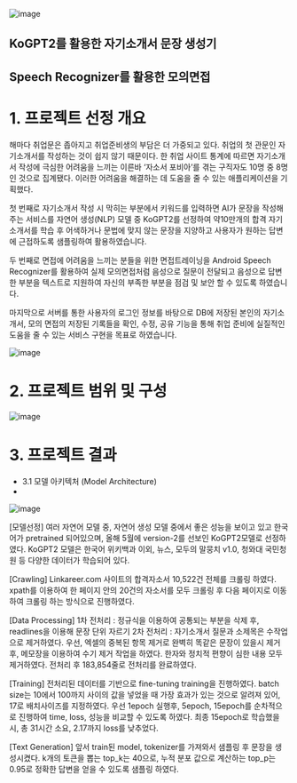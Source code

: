 ![image](https://user-images.githubusercontent.com/88874870/147899388-b55b9de3-ce2d-4ff8-a20d-5020e5244375.png)
## KoGPT2를 활용한 자기소개서 문장 생성기
## Speech Recognizer를 활용한 모의면접

# 1. 프로젝트 선정 개요
해마다 취업문은 좁아지고 취업준비생의 부담은 더 가중되고 있다. 취업의 첫 관문인 자기소개서를 작성하는 것이 쉽지 않기 때문이다. 한 취업 사이트 통계에 따르면 자기소개서 작성에 극심한 어려움을 느끼는 이른바 ‘자소서 포비아’를 겪는 구직자도 10명 중 8명인 것으로 집계됐다. 이러한 어려움을 해결하는 데 도움을 줄 수 있는 애플리케이션을 기획했다.

첫 번째로 자기소개서 작성 시 막히는 부분에서 키워드를 입력하면 AI가 문장을 작성해주는 서비스를 자연어 생성(NLP) 모델 중 KoGPT2를 선정하여 약10만개의 합격 자기소개서를 학습 후 어색하거나 문법에 맞지 않는 문장을 지양하고 사용자가 원하는 답변에 근접하도록 샘플링하여 활용하였습니다.

두 번째로 면접에 어려움을 느끼는 분들을 위한 면접트레이닝을 Android Speech Recognizer를 활용하여 실제 모의면접처럼 음성으로 질문이 전달되고 음성으로 답변한 부분을 텍스트로 지원하여 자신의 부족한 부분을 점검 및 보안 할 수 있도록 하였습니다.

마지막으로 서버를 통한 사용자의 로그인 정보를 바탕으로 DB에 저장된 본인의 자기소개서, 모의 면접의 저장된 기록들을 확인, 수정, 공유 기능을 통해 취업 준비에 실질적인 도움을 줄 수 있는 서비스 구현을 목표로 하였습니다.


![image](https://user-images.githubusercontent.com/88874870/147899493-9d694e7e-623e-415b-b0fa-5a76c30fba30.png)

# 2. 프로젝트 범위 및 구성
![image](https://user-images.githubusercontent.com/88874870/147899667-3c14c569-9300-46e7-b188-ac38e5bb7b72.png)


# 3. 프로젝트 결과
 *  3.1 모델 아키텍처 (Model Architecture)
 *  
![image](https://user-images.githubusercontent.com/88874870/147899748-bda448ce-b657-49b2-a626-c056f14cb7c4.png)

[모델선정]
여러 자연어 모델 중, 자연어 생성 모델 중에서 좋은 성능을 보이고 있고 한국어가 pretrained 되어있으며, 올해 5월에 version-2를 선보인 KoGPT2모델로 선정하였다. KoGPT2 모델은 한국어 위키백과 이외, 뉴스, 모두의 말뭉치 v1.0, 청와대 국민청원 등 다양한 데이터가 학습되어 있다.

[Crawling]
Linkareer.com 사이트의 합격자소서 10,522건 전체를 크롤링 하였다. xpath를 이용하여 한 페이지 안의 20건의 자소서를 모두 크롤링 후 다음 페이지로 이동하여 크롤링 하는 방식으로 진행하였다.

[Data Processing]
1차 전처리 : 정규식을 이용하여 공통되는 부분을 삭제 후, readlines을 이용해 문장 단위 자르기
2차 전처리 : 자기소개서 질문과 소제목은 수작업으로 제거하였다. 우선, 엑셀의 중복된 항목 제거로 완벽히 똑같은 문장이 있을시 제거 후, 메모장을 이용하여 수기 제거 작업을 하였다. 한자와 정치적 편향이 심한 내용 모두 제거하였다. 전처리 후 183,854줄로 전처리를 완료하였다.

[Training]
전처리된 데이터를 기반으로 fine-tuning training을 진행하였다. batch size는 10에서 100까지 사이의 값을 넣었을 때 가장 효과가 있는 것으로 알려져 있어, 17로 배치사이즈를 지정하였다. 우선 1epoch 실행후, 5epoch, 15epoch를 순차적으로 진행하여 time, loss, 성능을 비교할 수 있도록 하였다. 최종 15epoch로 학습했을 시, 총 31시간 소요, 2.17까지 loss를 낮추었다.

[Text Generation]
앞서 train된 model, tokenizer를 가져와서 샘플링 후 문장을 생성시켰다. k개의 토큰을 뽑는 top_k는 40으로, 누적 분포 값으로 계산하는 top_p는 0.95로 정확한 답변을 얻을 수 있도록 샘플링 하였다.



